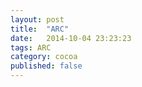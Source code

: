 ```yaml
---
layout: post
title:  "ARC"
date:   2014-10-04 23:23:23
tags: ARC
category: cocoa
published: false
---
```

